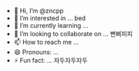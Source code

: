 - 👋 Hi, I’m @zncpp
- 👀 I’m interested in ... bed
- 🌱 I’m currently learning ... 
- 💞️ I’m looking to collaborate on ... 뻔삐피피
- 📫 How to reach me ...
- 😄 Pronouns: ...
- ⚡ Fun fact: ... 자두자두자두

<!---
zncpp/zncpp is a ✨ special ✨ repository because its `README.md` (this file) appears on your GitHub profile.
You can click the Preview link to take a look at your changes.
--->
